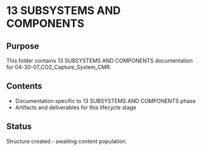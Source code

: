 # 13 SUBSYSTEMS AND COMPONENTS

## Purpose
This folder contains 13 SUBSYSTEMS AND COMPONENTS documentation for 04-30-07_CO2_Capture_System_CMR.

## Contents
- Documentation specific to 13 SUBSYSTEMS AND COMPONENTS phase
- Artifacts and deliverables for this lifecycle stage

## Status
Structure created - awaiting content population.
